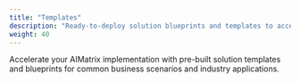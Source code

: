 ```yaml
---
title: "Templates"
description: "Ready-to-deploy solution blueprints and templates to accelerate your AIMatrix implementation."
weight: 40
---
```


Accelerate your AIMatrix implementation with pre-built solution templates and blueprints for common business scenarios and industry applications.